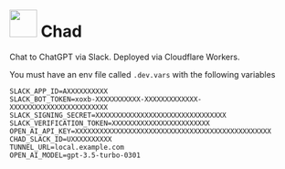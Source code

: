 # <img src="./chad.png" height=48/> Chad

Chat to ChatGPT via Slack. Deployed via Cloudflare Workers.

You must have an env file called `.dev.vars` with the following variables

```env
SLACK_APP_ID=AXXXXXXXXXX
SLACK_BOT_TOKEN=xoxb-XXXXXXXXXXX-XXXXXXXXXXXXX-XXXXXXXXXXXXXXXXXXXXXXXX
SLACK_SIGNING_SECRET=XXXXXXXXXXXXXXXXXXXXXXXXXXXXXXXX
SLACK_VERIFICATION_TOKEN=XXXXXXXXXXXXXXXXXXXXXXXX
OPEN_AI_API_KEY=XXXXXXXXXXXXXXXXXXXXXXXXXXXXXXXXXXXXXXXXXXXXXXXX
CHAD_SLACK_ID=UXXXXXXXXXX
TUNNEL_URL=local.example.com
OPEN_AI_MODEL=gpt-3.5-turbo-0301
```
